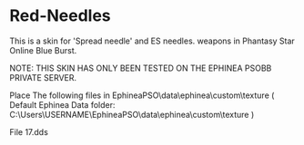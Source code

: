 # Red-Needles
This is a skin for 'Spread needle' and ES needles. weapons in Phantasy Star Online Blue Burst.

NOTE: THIS SKIN HAS ONLY BEEN TESTED ON THE EPHINEA PSOBB PRIVATE SERVER.

Place The following files in EphineaPSO\data\ephinea\custom\texture ( Default Ephinea Data folder: C:\Users\USERNAME\EphineaPSO\data\ephinea\custom\texture )

File 17.dds

